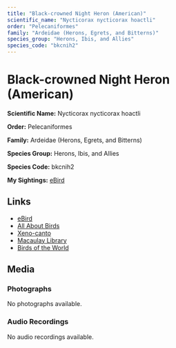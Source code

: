 ```yaml
---
title: "Black-crowned Night Heron (American)"
scientific_name: "Nycticorax nycticorax hoactli"
order: "Pelecaniformes"
family: "Ardeidae (Herons, Egrets, and Bitterns)"
species_group: "Herons, Ibis, and Allies"
species_code: "bkcnih2"
---
```


# Black-crowned Night Heron (American)

**Scientific Name:** Nycticorax nycticorax hoactli

**Order:** Pelecaniformes

**Family:** Ardeidae (Herons, Egrets, and Bitterns)

**Species Group:** Herons, Ibis, and Allies

**Species Code:** bkcnih2

**My Sightings:** [eBird](https://ebird.org/lifelist?r=world&time=life&spp=bkcnih2)

## Links
* [eBird](https://ebird.org/species/bkcnih2) 
* [All About Birds](https://www.allaboutbirds.org/guide/bkcnih2) 
* [Xeno-canto](https://www.xeno-canto.org/species/bkcnih2) 
* [Macaulay Library](https://search.macaulaylibrary.org/catalog?taxonCode=bkcnih2&sort=rating_rank_desc)
* [Birds of the World](https://birdsoftheworld.org/bow/species/bkcnih2)

## Media
### Photographs
No photographs available.

### Audio Recordings
No audio recordings available.
